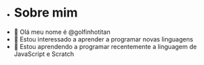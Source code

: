- # Sobre mim
-  👋  Olá meu nome é @golfinhotitan
- 👀 Estou interessado a aprender a programar novas linguagens
- 🌱  Estou aprendendo a programar recentemente a linguagem de JavaScript e Scratch

